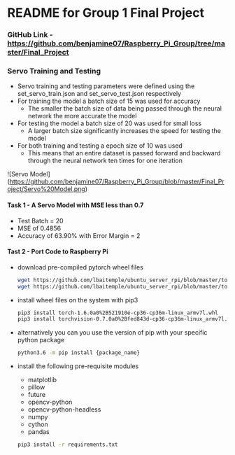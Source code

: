 # README for Group 1 Final Project

### GitHub Link - https://github.com/benjamine07/Raspberry_Pi_Group/tree/master/Final_Project

### Servo Training and Testing
- Servo training and testing parameters were defined using the set_servo_train.json and set_servo_test.json respectively
- For training the model a batch size of 15 was used for accuracy
    - The smaller the batch size of data being passed through the neural network the more accurate the model
- For testing the model a batch size of 20 was used for small loss
    - A larger batch size significantly increases the speed for testing the model
- For both training and testing a epoch size of 10 was used
    - This means that an entire dataset is passed forward and backward through the neural network ten times for one                iteration
    
![Servo Model]
(https://github.com/benjamine07/Raspberry_Pi_Group/blob/master/Final_Project/Servo%20Model.png)

#### Task 1 - A Servo Model with MSE less than 0.7

- Test Batch = 20
- MSE of 0.4856
- Accuracy of 63.90% with Error Margin = 2

#### Tast 2 - Port Code to Raspberry Pi

- download pre-compiled pytorch wheel files
    ```bash
    wget https://github.com/lbaitemple/ubuntu_server_rpi/blob/master/torch/torch-1.6.0a0%2B521910e-cp36-cp36m-linux_armv7l.whl
    wget https://github.com/lbaitemple/ubuntu_server_rpi/blob/master/torch/torchvision-0.7.0a0%2Bfed843d-cp36-cp36m-linux_armv7l.whl
    ```

- install wheel files on the system with pip3
    ```bash
    pip3 install torch-1.6.0a0%2B521910e-cp36-cp36m-linux_armv7l.whl
    pip3 install torchvision-0.7.0a0%2Bfed843d-cp36-cp36m-linux_armv7l.whl
    ```
- alternatively you can you use the version of pip with your specific python package 
    ```bash
    python3.6 -m pip install {package_name}
    ```

- install the following pre-requisite modules
    - matplotlib
    - pillow
    - future
    - opencv-python
    - opencv-python-headless
    - numpy
    - cython
    - pandas
    ```bash
    pip3 install -r requirements.txt
    ```
